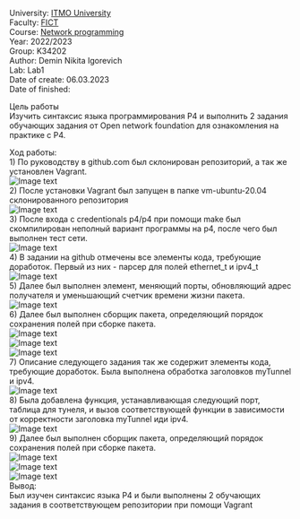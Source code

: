 University: [ITMO University](https://itmo.ru/ru/)  
Faculty: [FICT](https://fict.itmo.ru)  
Course: [Network programming](https://github.com/itmo-ict-faculty/network-programming)  
Year: 2022/2023  
Group: K34202  
Author: Demin Nikita Igorevich  
Lab: Lab1  
Date of create: 06.03.2023  
Date of finished:  

Цель работы  
Изучить синтаксис языка программирования P4 и выполнить 2 задания обучающих задания от Open network foundation для ознакомления на практике с P4.  

Ход работы:  
    1) По руководству в github.com был склонирован репозиторий, а так же установлен Vagrant.  
    ![Image text](screens/1.PNG)  
    2) После установки Vagrant был запущен в папке vm-ubuntu-20.04 склонированного репозитория  
    ![Image text](screens/2.PNG)  
    3) После входа с credentionals p4/p4 при помощи make был скомпилирован неполный вариант программы на p4, после чего был выполнен тест сети.  
    ![Image text](screens/3.PNG)  
    4) В задании на github отмечены все элементы кода, требующие доработок. Первый из них - парсер для полей ethernet_t и ipv4_t  
    ![Image text](screens/4.PNG)  
    5) Далее был выполнен элемент, меняющий порты, обновляющий адрес получателя и уменьшающий счетчик времени жизни пакета.  
    ![Image text](screens/5.PNG)  
    6) Далее был выполнен сборщик пакета, определяющий порядок сохранения полей при сборке пакета.  
    ![Image text](screens/6.PNG)  
    ![Image text](screens/7.PNG)  
    ![Image text](screens/8.PNG)  
    7) Описание следующего задания так же содержит элементы кода, требующие доработок. Была выполнена обработка заголовков myTunnel и ipv4.  
    ![Image text](screens/9.PNG)  
    8) Была добавлена функция, устанавливающая следующий порт, таблица для тунеля, и вызов соответствующей функции в зависимости от корректности заголовка myTunnel иди ipv4.  
    ![Image text](screens/10.PNG)  
    9) Далее был выполнен сборщик пакета, определяющий порядок сохранения полей при сборке пакета.  
    ![Image text](screens/11.PNG)  
    ![Image text](screens/12.PNG)  
    ![Image text](screens/13.PNG)  
Вывод:  
    Был изучен синтаксис языка P4 и были выполнены 2 обучающих задания в соответствующем репозитории при помощи Vagrant  